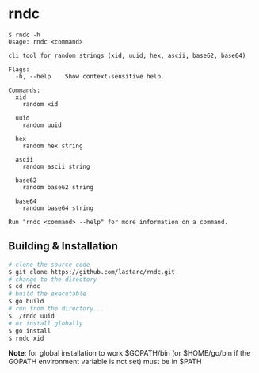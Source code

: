 # rndc

```
$ rndc -h
Usage: rndc <command>

cli tool for random strings (xid, uuid, hex, ascii, base62, base64)

Flags:
  -h, --help    Show context-sensitive help.

Commands:
  xid
    random xid

  uuid
    random uuid

  hex
    random hex string

  ascii
    random ascii string

  base62
    random base62 string

  base64
    random base64 string

Run "rndc <command> --help" for more information on a command.
```

## Building & Installation

```bash
# clone the source code
$ git clone https://github.com/lastarc/rndc.git
# change to the directory
$ cd rndc
# build the executable
$ go build
# run from the directory...
$ ./rndc uuid
# or install globally
$ go install
$ rndc xid
```

**Note**: for global installation to work $GOPATH/bin (or $HOME/go/bin if the GOPATH environment variable is not set) must be in $PATH
